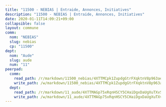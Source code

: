 ```yaml
---
title: "11500 - NEBIAS | Entraide, Annonces, Initiatives"
description: "11500 - NEBIAS | Entraide, Annonces, Initiatives"
date: 2020-01-11T14:09:21+09:00
collapsible: false
layout: commune
comm:
  nom: "NEBIAS"
  slug: nebias
  cp: "11500"
dept:
  nom: "Aude"
  slug: aude
  num: "11"
peerpad:
  comm:
    read_path: /r/markdown/11500_nebias/4XTTMCpk1ZupdgGtrFXqktnV8p963ae36SVQuVDJPdLnPB5jo
    write_path: /w/markdown/11500_nebias/4XTTMCpk1ZupdgGtrFXqktnV8p963ae36SVQuVDJPdLnPB5jo-K3TgUTu6vAEHkax2Hqidz2U1SXS6BkR7UitJCFBJJwLspqPNGpWjtA5qtuMRuYEz9keE1GBsupzcNLQBjHnenh68HdcLA6eTzjArZpkBdbRNia5xrpo564F4xVjgXd8wma4xbFdK
  dept:
    read_path: /r/markdown/11_aude/4XTTMAGp75xRqnHSCY5CHaiDgxDaUgXuTXvSZDHnY1JdjJiUk
    write_path: /w/markdown/11_aude/4XTTMAGp75xRqnHSCY5CHaiDgxDaUgXuTXvSZDHnY1JdjJiUk-K3TgUenjCPDfs1W21bst2JvrPDW324QBfMvPid11puzXxXGQEeNw9p4QtfnUhSn4LYSwR6UDBQmdr3wFq2CDRGqNz2QynSm58zgCpz2PKP6Y24UTpxW22MudfeZ339ZPKnHm6XTr
---
```


